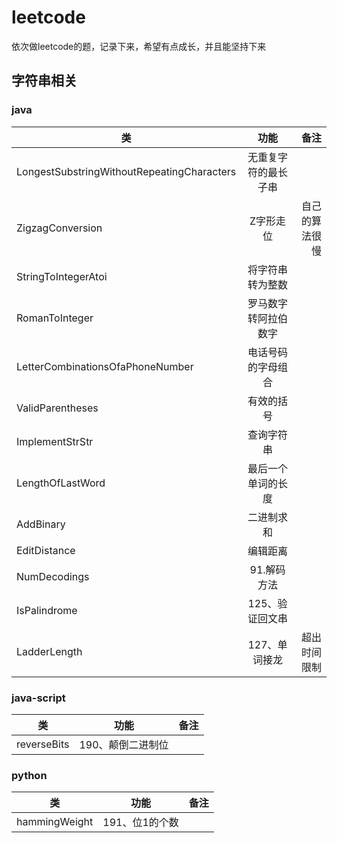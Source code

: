 # leetcode
依次做leetcode的题，记录下来，希望有点成长，并且能坚持下来

## 字符串相关

### java
| 类   |      功能      |  备注 |
|----------|:-------------:|------:|
| LongestSubstringWithoutRepeatingCharacters |  无重复字符的最长子串 |  |
| ZigzagConversion |  Z字形走位 | 自己的算法很慢 |
| StringToIntegerAtoi |  将字符串转为整数 |  |
| RomanToInteger |  罗马数字转阿拉伯数字 |  |
| LetterCombinationsOfaPhoneNumber |  电话号码的字母组合 |  |
| ValidParentheses |  有效的括号 |  |
| ImplementStrStr |  查询字符串 |  |
| LengthOfLastWord |  最后一个单词的长度 |  |
| AddBinary |  二进制求和 |  |
| EditDistance |  编辑距离 |  |
| NumDecodings |  91.解码方法 |  |
| IsPalindrome |  125、验证回文串 |  |
| LadderLength |  127、单词接龙 | 超出时间限制 |


### java-script
| 类   |      功能      |  备注 |
|----------|:-------------:|------:|
| reverseBits |  190、颠倒二进制位 |  |

### python
| 类   |      功能      |  备注 |
|----------|:-------------:|------:|
| hammingWeight |  191、位1的个数 |  |
